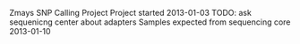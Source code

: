 Zmays SNP Calling Project
Project started 2013-01-03
TODO: ask sequenicng center about adapters
Samples expected from sequencing core 2013-01-10
